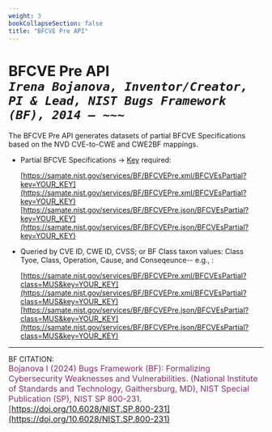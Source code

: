 ```yaml
---
weight: 3
bookCollapseSection: false
title: "BFCVE Pre API"
---
```


<!-- Google tag (gtag.js) -->
<script async src="https://www.googletagmanager.com/gtag/js?id=G-PJ364XPP9F"></script>
<script>
  window.dataLayer = window.dataLayer || [];
  function gtag(){dataLayer.push(arguments);}
  gtag('js', new Date());

  gtag('config', 'G-PJ364XPP9F');
</script>

# BFCVE Pre API <br/> _`Irena Bojanova, Inventor/Creator, PI & Lead, NIST Bugs Framework (BF), 2014 – ~~~`_

The BFCVE Pre API generates datasets of partial BFCVE Specifications based on the NVD CVE-to-CWE and CWE2BF mappings.

- Partial BFCVE Specifications &rarr; [Key](https://forms.gle/SRZyva5Vn1i4dQQ2A) required:

  [https://samate.nist.gov/services/BF/BFCVEPre.xml/BFCVEsPartial?key=YOUR_KEY](https://samate.nist.gov/services/BF/BFCVEPre.xml/BFCVEsPartial?key=YOUR_KEY)<br/>
  [https://samate.nist.gov/services/BF/BFCVEPre.json/BFCVEsPartial?key=YOUR_KEY](https://samate.nist.gov/services/BF/BFCVEPre.json/BFCVEsPartial?key=YOUR_KEY)

- Queried by CVE ID, CWE ID, CVSS; or BF Class taxon values: Class Tyoe, Class, Operation, Cause, and Conseqeunce-- e.g., :<br/>

  [https://samate.nist.gov/services/BF/BFCVEPre.xml/BFCVEsPartial?class=MUS&key=YOUR_KEY](https://samate.nist.gov/services/BF/BFCVEPre.xml/BFCVEsPartial?class=MUS&key=YOUR_KEY)<br/>
  [https://samate.nist.gov/services/BF/BFCVEPre.json/BFCVEsPartial?class=MUS&key=YOUR_KEY](https://samate.nist.gov/services/BF/BFCVEPre.json/BFCVEsPartial?class=MUS&key=YOUR_KEY)

_________________________________

BF CITATION: <br/>
<l style="font-size: 16px; color: #7D3368"> Bojanova I (2024) Bugs Framework (BF): Formalizing Cybersecurity Weaknesses and Vulnerabilities. (National Institute of Standards and Technology, Gaithersburg, MD), NIST Special Publication (SP), NIST SP 800-231. [https://doi.org/10.6028/NIST.SP.800-231](https://doi.org/10.6028/NIST.SP.800-231)</l> 